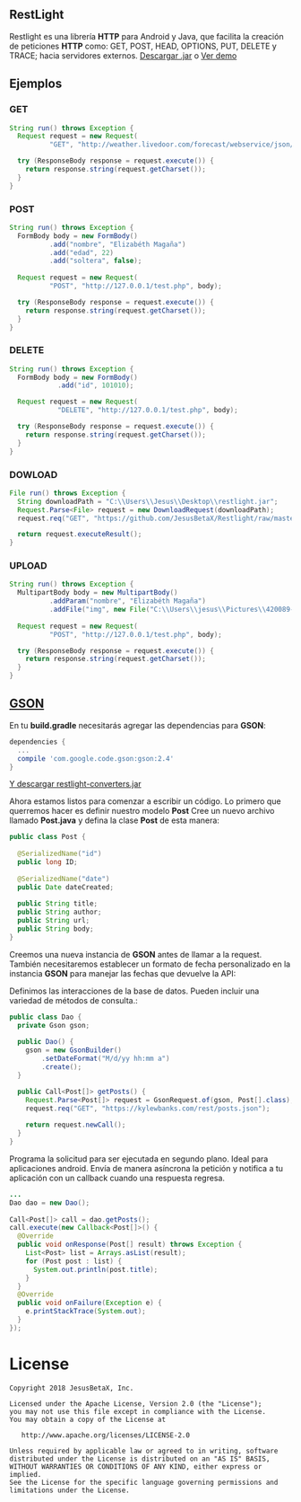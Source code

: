 ## RestLight

Restlight es una librería **HTTP** para Android y Java, que facilita la creación de peticiones **HTTP** como: GET, POST, HEAD, OPTIONS, PUT, DELETE y TRACE; hacia servidores externos. [Descargar .jar](https://github.com/JesusBetaX/Restlight/raw/master/dist/restlight.jar) o [Ver demo](https://github.com/JesusBetaX/WebServiceDemo) 

## Ejemplos


### GET
```java
String run() throws Exception {
  Request request = new Request(
          "GET", "http://weather.livedoor.com/forecast/webservice/json/v1?city=130010");

  try (ResponseBody response = request.execute()) {
    return response.string(request.getCharset());
  }
}
```

### POST
```java
String run() throws Exception {
  FormBody body = new FormBody()
          .add("nombre", "Elizabéth Magaña")
          .add("edad", 22)
          .add("soltera", false);
    
  Request request = new Request(
          "POST", "http://127.0.0.1/test.php", body);

  try (ResponseBody response = request.execute()) {
    return response.string(request.getCharset());
  }
}
```

### DELETE
```java
String run() throws Exception {
  FormBody body = new FormBody()
            .add("id", 101010);

  Request request = new Request(
            "DELETE", "http://127.0.0.1/test.php", body);

  try (ResponseBody response = request.execute()) {
    return response.string(request.getCharset());
  }
}
```

### DOWLOAD
```java
File run() throws Exception {
  String downloadPath = "C:\\Users\\Jesus\\Desktop\\restlight.jar";
  Request.Parse<File> request = new DownloadRequest(downloadPath);
  request.req("GET", "https://github.com/JesusBetaX/Restlight/raw/master/dist/restlight.jar");

  return request.executeResult();
}
```

### UPLOAD
```java
String run() throws Exception { 
  MultipartBody body = new MultipartBody()
          .addParam("nombre", "Elizabéth Magaña")
          .addFile("img", new File("C:\\Users\\jesus\\Pictures\\420089-Kycb_1600x1200.jpg"));
    
  Request request = new Request(
          "POST", "http://127.0.0.1/test.php", body);

  try (ResponseBody response = request.execute()) {
    return response.string(request.getCharset());
  }
}
```

## [GSON](https://github.com/JesusBetaX/WebServiceDemo) 

En tu **build.gradle** necesitarás agregar las dependencias para **GSON**:

```groovy
dependencies {
  ...
  compile 'com.google.code.gson:gson:2.4'
}
```

[Y descargar restlight-converters.jar](https://github.com/JesusBetaX/Restlight/raw/master/dist/restlight-converters.jar)


Ahora estamos listos para comenzar a escribir un código. Lo primero que querremos hacer es definir nuestro modelo **Post**
Cree un nuevo archivo llamado **Post.java** y defina la clase **Post** de esta manera:

```java
public class Post {
  
  @SerializedName("id")
  public long ID;
    
  @SerializedName("date")
  public Date dateCreated;
 
  public String title;
  public String author;
  public String url;
  public String body;
}
```


Creemos una nueva instancia de **GSON** antes de llamar a la request. También necesitaremos establecer un formato de fecha personalizado en la instancia **GSON** para manejar las fechas que devuelve la API:

Definimos las interacciones de la base de datos. Pueden incluir una variedad de métodos de consulta.:

```java
public class Dao {
  private Gson gson;
    
  public Dao() {
    gson = new GsonBuilder()
        .setDateFormat("M/d/yy hh:mm a")
        .create();
  }

  public Call<Post[]> getPosts() {
    Request.Parse<Post[]> request = GsonRequest.of(gson, Post[].class);
    request.req("GET", "https://kylewbanks.com/rest/posts.json");
    
    return request.newCall();
  }
}
```

Programa la solicitud para ser ejecutada en segundo plano. Ideal para aplicaciones android. 
Envía de manera asíncrona la petición y notifica a tu aplicación con un callback cuando una respuesta regresa.
```java
...
Dao dao = new Dao();
    
Call<Post[]> call = dao.getPosts(); 
call.execute(new Callback<Post[]>() {
  @Override
  public void onResponse(Post[] result) throws Exception {
    List<Post> list = Arrays.asList(result);
    for (Post post : list) {
      System.out.println(post.title);
    }
  }
  @Override
  public void onFailure(Exception e) {
    e.printStackTrace(System.out);
  }
});
```
License
=======

    Copyright 2018 JesusBetaX, Inc.

    Licensed under the Apache License, Version 2.0 (the "License");
    you may not use this file except in compliance with the License.
    You may obtain a copy of the License at

       http://www.apache.org/licenses/LICENSE-2.0

    Unless required by applicable law or agreed to in writing, software
    distributed under the License is distributed on an "AS IS" BASIS,
    WITHOUT WARRANTIES OR CONDITIONS OF ANY KIND, either express or implied.
    See the License for the specific language governing permissions and
    limitations under the License.

